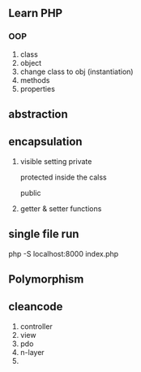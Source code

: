 ## Learn PHP
### OOP
1. class
2. object
3. change class to obj (instantiation)
4. methods
5. properties

##  abstraction

## encapsulation

1. visible setting
    private
    
    protected
    inside the calss

    public

2. getter & setter functions

## single file run 
php -S localhost:8000 index.php


## Polymorphism

## cleancode

1. controller
2. view
3. pdo
4. n-layer
5. 